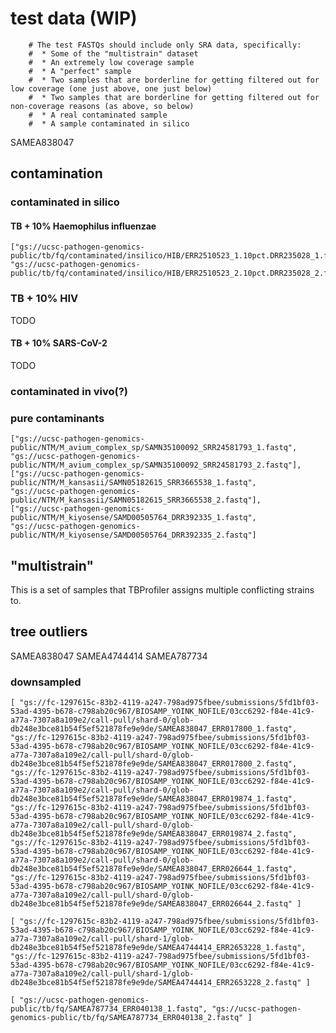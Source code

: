 # test data (WIP)

		# The test FASTQs should include only SRA data, specifically:
		#  * Some of the "multistrain" dataset
		#  * An extremely low coverage sample
		#  * A "perfect" sample
		#  * Two samples that are borderline for getting filtered out for low coverage (one just above, one just below)
		#  * Two samples that are borderline for getting filtered out for non-coverage reasons (as above, so below)
		#  * A real contaminated sample
		#  * A sample contaminated in silico
SAMEA838047

## contamination
### contaminated in silico
#### TB + 10% Haemophilus influenzae
```
["gs://ucsc-pathogen-genomics-public/tb/fq/contaminated/insilico/HIB/ERR2510523_1.10pct.DRR235028_1.fq.gz",
"gs://ucsc-pathogen-genomics-public/tb/fq/contaminated/insilico/HIB/ERR2510523_2.10pct.DRR235028_2.fq.gz"]
```

### TB + 10% HIV
TODO

#### TB + 10% SARS-CoV-2
TODO


### contaminated in vivo(?)

### pure contaminants
```
["gs://ucsc-pathogen-genomics-public/NTM/M_avium_complex_sp/SAMN35100092_SRR24581793_1.fastq", 
"gs://ucsc-pathogen-genomics-public/NTM/M_avium_complex_sp/SAMN35100092_SRR24581793_2.fastq"],
["gs://ucsc-pathogen-genomics-public/NTM/M_kansasii/SAMN05182615_SRR3665538_1.fastq", 
"gs://ucsc-pathogen-genomics-public/NTM/M_kansasii/SAMN05182615_SRR3665538_2.fastq"],
["gs://ucsc-pathogen-genomics-public/NTM/M_kiyosense/SAMD00505764_DRR392335_1.fastq",
"gs://ucsc-pathogen-genomics-public/NTM/M_kiyosense/SAMD00505764_DRR392335_2.fastq"]
```

## "multistrain"
This is a set of samples that TBProfiler assigns multiple conflicting strains to.

## tree outliers
SAMEA838047
SAMEA4744414
SAMEA787734



### downsampled
	[ "gs://fc-1297615c-83b2-4119-a247-798ad975fbee/submissions/5fd1bf03-53ad-4395-b678-c798ab20c967/BIOSAMP_YOINK_NOFILE/03cc6292-f84e-41c9-a77a-7307a8a109e2/call-pull/shard-0/glob-db248e3bce81b54f5ef521878fe9e9de/SAMEA838047_ERR017800_1.fastq", "gs://fc-1297615c-83b2-4119-a247-798ad975fbee/submissions/5fd1bf03-53ad-4395-b678-c798ab20c967/BIOSAMP_YOINK_NOFILE/03cc6292-f84e-41c9-a77a-7307a8a109e2/call-pull/shard-0/glob-db248e3bce81b54f5ef521878fe9e9de/SAMEA838047_ERR017800_2.fastq", "gs://fc-1297615c-83b2-4119-a247-798ad975fbee/submissions/5fd1bf03-53ad-4395-b678-c798ab20c967/BIOSAMP_YOINK_NOFILE/03cc6292-f84e-41c9-a77a-7307a8a109e2/call-pull/shard-0/glob-db248e3bce81b54f5ef521878fe9e9de/SAMEA838047_ERR019874_1.fastq", "gs://fc-1297615c-83b2-4119-a247-798ad975fbee/submissions/5fd1bf03-53ad-4395-b678-c798ab20c967/BIOSAMP_YOINK_NOFILE/03cc6292-f84e-41c9-a77a-7307a8a109e2/call-pull/shard-0/glob-db248e3bce81b54f5ef521878fe9e9de/SAMEA838047_ERR019874_2.fastq", "gs://fc-1297615c-83b2-4119-a247-798ad975fbee/submissions/5fd1bf03-53ad-4395-b678-c798ab20c967/BIOSAMP_YOINK_NOFILE/03cc6292-f84e-41c9-a77a-7307a8a109e2/call-pull/shard-0/glob-db248e3bce81b54f5ef521878fe9e9de/SAMEA838047_ERR026644_1.fastq", "gs://fc-1297615c-83b2-4119-a247-798ad975fbee/submissions/5fd1bf03-53ad-4395-b678-c798ab20c967/BIOSAMP_YOINK_NOFILE/03cc6292-f84e-41c9-a77a-7307a8a109e2/call-pull/shard-0/glob-db248e3bce81b54f5ef521878fe9e9de/SAMEA838047_ERR026644_2.fastq" ]
	
	[ "gs://fc-1297615c-83b2-4119-a247-798ad975fbee/submissions/5fd1bf03-53ad-4395-b678-c798ab20c967/BIOSAMP_YOINK_NOFILE/03cc6292-f84e-41c9-a77a-7307a8a109e2/call-pull/shard-1/glob-db248e3bce81b54f5ef521878fe9e9de/SAMEA4744414_ERR2653228_1.fastq", "gs://fc-1297615c-83b2-4119-a247-798ad975fbee/submissions/5fd1bf03-53ad-4395-b678-c798ab20c967/BIOSAMP_YOINK_NOFILE/03cc6292-f84e-41c9-a77a-7307a8a109e2/call-pull/shard-1/glob-db248e3bce81b54f5ef521878fe9e9de/SAMEA4744414_ERR2653228_2.fastq" ]
	
	[ "gs://ucsc-pathogen-genomics-public/tb/fq/SAMEA787734_ERR040138_1.fastq", "gs://ucsc-pathogen-genomics-public/tb/fq/SAMEA787734_ERR040138_2.fastq" ]